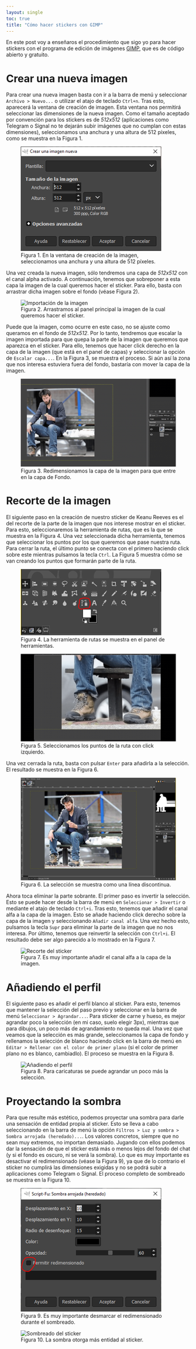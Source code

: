 ```yaml
---
layout: single
toc: true
title: "Cómo hacer stickers con GIMP"
---
```


En este post voy a enseñaros el procedimiento que sigo yo para hacer stickers con el programa de edición de imágenes [GIMP](https://www.gimp.org/), que es de código abierto y gratuito.

# Crear una nueva imagen

Para crear una nueva imagen basta con ir a la barra de menú y seleccionar `Archivo > Nuevo...` o utilizar el atajo de teclado `Ctrl+n`. Tras esto, aparecerá la ventana de creación de imagen. Esta ventana nos permitirá seleccionar las dimensiones de la nueva imagen. Como el tamaño aceptado por convención para los stickers es de *512x512* (aplicaciones como Telegram o Signal no te dejarán subir imágenes que no cumplan con estas dimensiones), seleccionamos una anchura y una altura de 512 píxeles, como se muestra en la Figura 1.

<figure>
    <img src="/assets/images/20220106/01.PNG"
         alt="Ventana de creación de imagen">
    <figcaption>Figura 1. En la ventana de creación de la imagen, seleccionamos una anchura y una altura de 512 píxeles.</figcaption>
</figure>

Una vez creada la nueva imagen, sólo tendremos una capa de *512x512* con el canal alpha activado. A continuación, tenemos que sobreponer a esta capa la imagen de la cual queremos hacer el sticker. Para ello, basta con arrastrar dicha imagen sobre el fondo (véase Figura 2).

<figure>
    <img src="/assets/images/20220106/02.gif"
         alt="Importación de la imagen">
    <figcaption>Figura 2. Arrastramos al panel principal la imagen de la cual queremos hacer el sticker.</figcaption>
</figure>

Puede que la imagen, como ocurre en este caso, no se ajuste como queramos en el fondo de *512x512*. Por lo tanto, tendremos que escalar la imagen importada para que quepa la parte de la imagen que queremos que aparezca en el sticker. Para ello, tenemos que hacer click derecho en la capa de la imagen (que está en el panel de capas) y seleccionar la opción de `Escalar capa...`. En la Figura 3, se muestra el proceso. Si aún así la zona que nos interesa estuviera fuera del fondo, bastaría con mover la capa de la imagen.

<figure>
    <img src="/assets/images/20220106/03.gif"
         alt="Redimensión de la capa de la imagen">
    <figcaption>Figura 3. Redimensionamos la capa de la imagen para que entre en la capa de Fondo.</figcaption>
</figure>

# Recorte de la imagen

El siguiente paso en la creación de nuestro sticker de Keanu Reeves es el del recorte de la parte de la imagen que nos interese mostrar en el sticker. Para esto, seleccionaremos la herramienta de rutas, que es la que se muestra en la Figura 4. Una vez seleccionada dicha herramienta, tenemos que seleccionar los puntos por los que queremos que pase nuestra ruta. Para cerrar la ruta, el último punto se conecta con el primero haciendo click sobre este mientras pulsamos la tecla `Ctrl`. La Figura 5 muestra cómo se van creando los puntos que formarán parte de la ruta.

<figure>
    <img src="/assets/images/20220106/04.PNG"
         alt="Herramienta de rutas">
    <figcaption>Figura 4. La herramienta de rutas se muestra en el panel de herramientas.</figcaption>
</figure>

<figure>
    <img src="/assets/images/20220106/06.gif"
         alt="Creación de la ruta">
    <figcaption>Figura 5. Seleccionamos los puntos de la ruta con click izquierdo.</figcaption>
</figure>

Una vez cerrada la ruta, basta con pulsar `Enter` para añadirla a la selección. El resultado se muestra en la Figura 6.

<figure>
    <img src="/assets/images/20220106/05.PNG"
         alt="Ruta añadida a la selección">
    <figcaption>Figura 6. La selección se muestra como una línea discontinua.</figcaption>
</figure>

Ahora toca eliminar la parte sobrante. El primer paso es invertir la selección. Esto se puede hacer desde la barra de menú en `Seleccionar > Invertir` o mediante el atajo de teclado `Ctrl+i`. Tras esto, tenemos que añadir el canal alfa a la capa de la imagen. Esto se añade haciendo click derecho sobre la capa de la imagen y seleccionando `Añadir canal alfa`. Una vez hecho esto, pulsamos la tecla `Supr` para eliminar la parte de la imagen que no nos interesa. Por último, tenemos que reinvertir la selección con `Ctrl+i`. El resultado debe ser algo parecido a lo mostrado en la Figura 7.

<figure>
    <img src="/assets/images/20220106/07.gif"
         alt="Recorte del sticker">
    <figcaption>Figura 7. Es muy importante añadir el canal alfa a la capa de la imagen.</figcaption>
</figure>

# Añadiendo el perfil

El siguiente paso es añadir el perfil blanco al sticker. Para esto, tenemos que mantener la selección del paso previo y seleccionar en la barra de menú `Seleccionar > Agrandar...`. Para sticker de carne y hueso, es mejor agrandar poco la selección (en mi caso, suelo elegir 3px), mientras que para dibujos, un poco más de agrandamiento no queda mal. Una vez que veamos que la selección es más grande, seleccionamos la capa de fondo y rellenamos la selección de blanco haciendo click en la barra de menú en `Editar > Rellenar con el color de primer plano` (si el color de primer plano no es blanco, cambiadlo). El proceso se muestra en la Figura 8.

<figure>
    <img src="/assets/images/20220106/08.gif"
         alt="Añadiendo el perfil">
    <figcaption>Figura 8. Para caricaturas se puede agrandar un poco más la selección.</figcaption>
</figure>

# Proyectando la sombra

Para que resulte más estético, podemos proyectar una sombra para darle una sensación de entidad propia al sticker. Esto se lleva a cabo seleccionando en la barra de menú la opción `Filtros > Luz y sombra > Sombra arrojada (heredado)...`. Los valores concretos, siempre que no sean muy extremos, no importan demasiado. Jugando con ellos podemos dar la sensación de que el sticker está más o menos lejos del fondo del chat (y si el fondo es oscuro, ni se verá la sombra). Lo que es muy importante es desactivar el redimensionado (véase la Figura 9), ya que de lo contrario el sticker no cumplirá las dimensiones exigidas y no se podrá subir a aplicaciones como Telegram o Signal. El proceso completo de sombreado se muestra en la Figura 10.

<figure>
    <img src="/assets/images/20220106/10.PNG"
         alt="Ventana de sombra arrojada">
    <figcaption>Figura 9. Es muy importante desmarcar el redimensionado durante el sombreado.</figcaption>
</figure>

<figure>
    <img src="/assets/images/20220106/09.gif"
         alt="Sombreado del sticker">
    <figcaption>Figura 10. La sombra otorga más entidad al sticker.</figcaption>
</figure>
